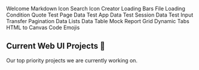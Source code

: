 <webui-data data-page-title="{APP_COMPANY_SINGULAR} Content Delivery" data-page-subtitle="">
    <template slot="json" name="page-next-page">
        {
            "name":"About My Fidelity CDN",
            "href":"/about"
        }
    </template>
    <template slot="json" name="page-dropdown-test">
        [{"id":"1","name":"One"},{"id":"2","name":"Two"}]
    </template>
</webui-data>
<webui-data-loader src="/mock-data.json" data-trigger="mock-report"></webui-data-loader>

<webui-alert data-subscribe="page-alert"></webui-alert>

<webui-tabs pad="var(--padding)" vertical transition-timing="200" data-subscribe="session-home-tab-index:setTab">
    <webui-button align="left" hash="welcome" slot="tabs">Welcome</webui-button>
    <webui-content cache slot="content" src="/d/content/welcome.md"></webui-content>
    <webui-button align="left" hash="markdown" slot="tabs">Markdown</webui-button>
    <webui-content cache slot="content" src="/d/content/markdown.md"></webui-content>
    <webui-button align="left" hash="icon-search" slot="tabs">Icon Search</webui-button>
    <webui-content cache slot="content" src="/d/content/icon-search.md"></webui-content>
    <webui-button align="left" hash="icon-create" slot="tabs">Icon Creator</webui-button>
    <webui-content cache slot="content" src="/d/content/icon-creator.md"></webui-content>
    <webui-button align="left" hash="loading-bars" slot="tabs">Loading Bars</webui-button>
    <webui-content cache slot="content" src="/d/content/loading-bars.md"></webui-content>
    <webui-button align="left" hash="file-loading" slot="tabs">File Loading</webui-button>
    <webui-content cache slot="content" src="/d/content/file-select.md"></webui-content>
    <webui-button align="left" hash="condition" slot="tabs">Condition</webui-button>
    <webui-content cache slot="content" src="/d/content/condition.md"></webui-content>
    <webui-button align="left" hash="quote" slot="tabs">Quote</webui-button>
    <webui-content cache slot="content" src="/d/content/quote.md"></webui-content>
    <webui-button align="left" hash="test-page-data" slot="tabs">Test Page Data</webui-button>
    <webui-content cache slot="content" src="/d/content/test-page-data.md"></webui-content>
    <webui-button align="left" hash="test-app-data" slot="tabs">Test App Data</webui-button>
    <webui-content cache slot="content" src="/d/content/test-app-data.md"></webui-content>
    <webui-button align="left" hash="test-session-data" slot="tabs">Test Session Data</webui-button>
    <webui-content cache slot="content" src="/d/content/test-session-data.md"></webui-content>
    <webui-button align="left" hash="test-input-transfer" slot="tabs">Test Input Transfer</webui-button>
    <webui-content cache slot="content" src="/d/content/test-input.md"></webui-content>
    <webui-button align="left" hash="pagination" slot="tabs">Pagination</webui-button>
    <webui-content cache slot="content" src="/d/content/pagination.md"></webui-content>
    <webui-button align="left" hash="data-lists" slot="tabs">Data Lists</webui-button>
    <webui-content cache slot="content" src="/d/content/lists.md"></webui-content>
    <webui-button align="left" hash="data-table" slot="tabs">Data Table</webui-button>
    <webui-content cache slot="content" src="/d/content/table.md"></webui-content>
    <webui-button align="left" hash="mock-report" slot="tabs">Mock Report</webui-button>
    <webui-content cache slot="content" src="/d/content/mock-report.md"></webui-content>
    <webui-button align="left" hash="grid" slot="tabs">Grid</webui-button>
    <webui-content cache slot="content" src="/d/content/grid.md"></webui-content>
    <webui-button align="left" hash="dynamic-tabs" slot="tabs">Dynamic Tabs</webui-button>
    <webui-content cache slot="content" src="/d/content/dynamic-tabs.md"></webui-content>
    <webui-button align="left" hash="html-to-canvas" slot="tabs">HTML to Canvas</webui-button>
    <webui-content cache slot="content" src="/d/content/test-canvas.md"></webui-content>
    <webui-button align="left" hash="code" slot="tabs">Code</webui-button>
    <webui-content cache slot="content" src="/d/content/test-code.md"></webui-content>
    <webui-button align="left" hash="emojis" slot="tabs">Emojis</webui-button>
    <webui-content cache slot="content" src="/d/content/test-emojis.md"></webui-content>
</webui-tabs>

<webui-data data-page-loaded="1"></webui-data>

## Current Web UI Projects :tada:

Our top priority projects we are currently working on.

<webui-cards src="https://webui.stoicdreams.com/cards/webui-powered-websites.json" card-width="500"></webui-cards>
